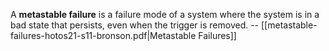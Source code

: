 A **metastable failure** is a failure mode of a system where the system is in a bad state that persists, even when the trigger is removed.
-- [[metastable-failures-hotos21-s11-bronson.pdf|Metastable Failures]]